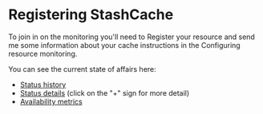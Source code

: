 # Registering StashCache

To join in on the monitoring you'll need to Register your resource and send me some information about your cache instructions in the Configuring resource monitoring.

You can see the current state of affairs here:
* [Status history](http://myosg.grid.iu.edu/rgstatushistory/index?downtime_attrs_showpast=&account_type=cumulative_hours&ce_account_type=gip_vo&se_account_type=vo_transfer_volume&bdiitree_type=total_jobs&bdii_object=service&bdii_server=is-osg&start_type=yesterday&start_date=08%2F28%2F2015&end_type=now&end_date=08%2F28%2F2015&rg=on&rg_sel%5B%5D=433&active=on&active_value=1&disable_value=1)
* [Status details](http://myosg.grid.iu.edu/rgcurrentstatus/index?datasource=currentstatus&rg=on&rg_433=on&end_type=now&active=on&active_value=1) (click on the "+" sign for more detail)
* [Availability metrics](http://myosg.grid.iu.edu/rgarmetric/index?downtime_attrs_showpast=&account_type=cumulative_hours&ce_account_type=gip_vo&se_account_type=vo_transfer_volume&bdiitree_type=total_jobs&bdii_object=service&bdii_server=is-osg&start_type=7daysago&start_date=08%2F28%2F2015&end_type=now&end_date=08%2F28%2F2015&rg=on&rg_sel%5B%5D=433&active=on&active_value=1&disable_value=1) 
